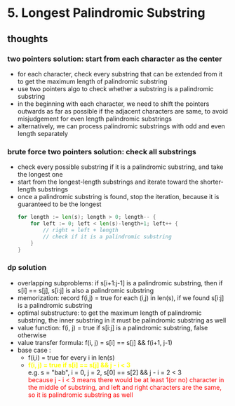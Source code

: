 # 5. Longest Palindromic Substring

## thoughts

### two pointers solution: start from each character as the center

- for each character, check every substring that can be extended from it to get the maximum length of palindromic substring
- use two pointers algo to check whether a substring is a palindromic substring
- in the beginning with each character, we need to shift the pointers outwards as far as possible if the adjacent characters are same, to avoid misjudgement for even length palindromic substrings    
- alternatively, we can process palindromic substrings with odd and even length separately 

### brute force two pointers solution: check all substrings

- check every possible substring if it is a palindromic substring, and take the longest one
- start from the longest-length substrings and iterate toward the shorter-length substrings
- once a palindromic substring is found, stop the iteration, because it is guaranteed to be the longest
    ```go
    for length := len(s); length > 0; length-- {
        for left := 0; left < len(s)-length+1; left++ {
            // right = left + length
            // check if it is a palindromic substring
        }
    }
    ```

### dp solution

- overlapping subproblems: if s[i+1:j-1] is a palindromic substring, then if s[i] == s[j], s[i:j] is also a palindromic substring
- memorization: record f(i,j) = true for each (i,j) in len(s), if we found s[i:j] is a palindromic substring
- optimal substructure: to get the maximum length of palindromic substring, the inner substring in it must be palindromic substring as well 
- value function: f(i, j) = true if s[i:j] is a palindromic substring, false otherwise
- value transfer formula: f(i, j) = s[i] == s[j] && f(i+1, j-1)
- base case :
    - f(i,i) = true for every i in len(s)
    - **<span style="color:yellow">f(i, j) = true if s[i] == s[j] && j - i < 3</span>** \
      e.g. s = "bab", i = 0, j = 2, s[0] == s[2] && j - i = 2 < 3 \
      <span style="color:red"> because j - i < 3 means there would be at least 1(or no) character in the middle of substring, and left and right characters are the same, so it is palindromic substring as well